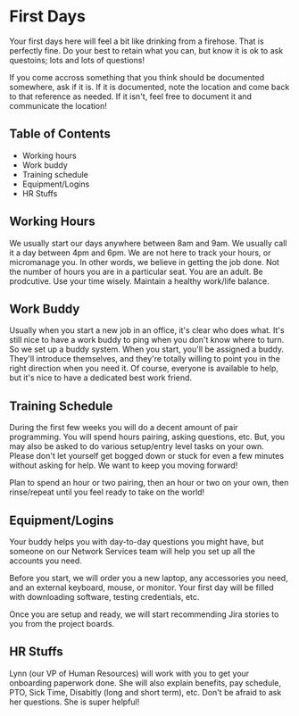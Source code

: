 # First Days
Your first days here will feel a bit like drinking from a firehose. That is perfectly fine. Do your best to retain what you can, but know it is ok to ask questoins; lots and lots of questions!

If you come accross something that you think should be documented somewhere, ask if it is. If it is documented, note the location and come back to that reference as needed. If it isn't, feel free to document it and communicate the location!

## Table of Contents

  * Working hours
  * Work buddy
  * Training schedule
  * Equipment/Logins
  * HR Stuffs

## Working Hours

We usually start our days anywhere between 8am and 9am. We usually call it a day between 4pm and 6pm. We are not here to track your hours, or micromanage you. In other words, we believe in getting the job done. Not the number of hours you are in a particular seat. You are an adult. Be prodcutive. Use your time wisely. Maintain a healthy work/life balance.

## Work Buddy

Usually when you start a new job in an office, it's clear who does what. It's still nice to have a work buddy to ping when you don't know where to turn. So we set up a buddy system. When you start, you'll be assigned a buddy. They'll introduce themselves, and they're totally willing to point you in the right direction when you need it. Of course, everyone is available to help, but it's nice to have a dedicated best work friend.

## Training Schedule

During the first few weeks you will do a decent amount of pair programming. You will spend hours pairing, asking questions, etc. But, you may also be asked to do various setup/entry level tasks on your own. Please don't let yourself get bogged down or stuck for even a few minutes without asking for help. We want to keep you moving forward!

Plan to spend an hour or two pairing, then an hour or two on your own, then rinse/repeat until you feel ready to take on the world!

## Equipment/Logins

Your buddy helps you with day-to-day questions you might have, but someone on our Network Services team will help you set up all the accounts you need. 

Before you start, we will order you a new laptop, any accessories you need, and an external keyboard, mouse, or monitor. Your first day will be filled with downloading software, testing credentials, etc. 

Once you are setup and ready, we will start recommending Jira stories to you from the project boards.

## HR Stuffs

Lynn (our VP of Human Resources) will work with you to get your onboarding paperwork done. She will also explain benefits, pay schedule, PTO, Sick Time, Disabitly (long and short term), etc. Don't be afraid to ask her questions. She is super helpful!
